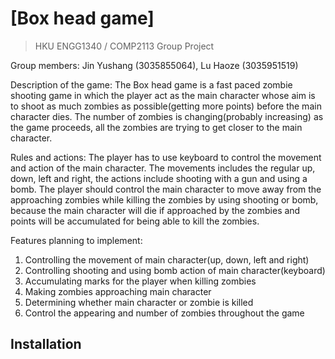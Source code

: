 # [Box head game]
> HKU ENGG1340 / COMP2113 Group Project

<div align=left>Group members: Jin Yushang (3035855064), Lu Haoze (3035951519)</div>

Description of the game:
The Box head game is a fast paced zombie shooting game in which the player act as the main character whose aim is to shoot as much zombies as possible(getting more points) before the main character dies. The number of zombies is changing(probably increasing) as the game proceeds, all the zombies are trying to get closer to the main character.

Rules and actions:
The player has to use keyboard to control the movement and action of the main character. The movements includes the regular up, down, left and right, the actions include shooting with a gun and using a bomb. The player should control the main character to move away from the approaching zombies while killing the zombies by using shooting or bomb, because the main character will die if approached by the zombies and points will be accumulated for being able to kill the zombies.

Features planning to implement:
1. Controlling the movement of main character(up, down, left and right)
2. Controlling shooting and using bomb action of main character(keyboard)
3. Accumulating marks for the player when killing zombies
4. Making zombies approaching main character
5. Determining whether main character or zombie is killed
6. Control the appearing and number of zombies throughout the game

## Installation
